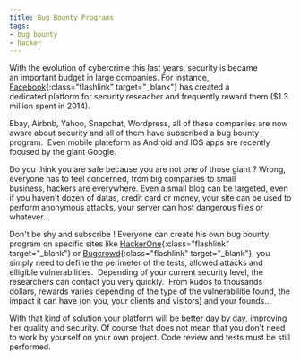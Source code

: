 ```yaml
---
title: Bug Bounty Programs
tags:
- bug bounty
- hacker
---
```

With the evolution of cybercrime this last years, security is became an important budget in large companies. 
For instance, [Facebook](https://www.facebook.com/whitehat/){:class="flashlink" target="_blank"} has created a dedicated platform for security reseacher and frequently reward them ($1.3 million spent in 2014). 

Ebay, Airbnb, Yahoo, Snapchat, Wordpress, all of these companies are now aware about security and all of them have subscribed a bug bounty program. 
Even mobile plateform as Android and IOS apps are recently focused by the giant Google.

<!--more-->

Do you think you are safe because you are not one of those giant ? Wrong, everyone has to feel concerned, from big companies to small business, hackers are everywhere. 
Even a small blog can be targeted, even if you haven't dozen of datas, credit card or money, your site can be used to perform anonymous attacks, your server can host dangerous files or whatever...

Don't be shy and subscribe ! Everyone can create his own bug bounty program on specific sites like [HackerOne](https://hackerone.com/){:class="flashlink" target="_blank"} or [Bugcrowd](https://bugcrowd.com/){:class="flashlink" target="_blank"}, 
you simply need to define the perimeter of the tests, allowed attacks and elligible vulnerabilities. 
Depending of your current security level, the researchers can contact you very quickly. 
From kudos to thousands dollars, rewards varies depending of the type of the vulnerabilitie found, the impact it can have (on you, your clients and visitors) and your founds...

With that kind of solution your platform will be better day by day, improving her quality and security. Of course that does not mean that you don't need to work by yourself on your own project. 
Code review and tests must be still performed.
